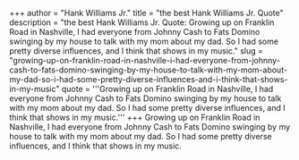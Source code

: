 +++
author = "Hank Williams Jr."
title = "the best Hank Williams Jr. Quote"
description = "the best Hank Williams Jr. Quote: Growing up on Franklin Road in Nashville, I had everyone from Johnny Cash to Fats Domino swinging by my house to talk with my mom about my dad. So I had some pretty diverse influences, and I think that shows in my music."
slug = "growing-up-on-franklin-road-in-nashville-i-had-everyone-from-johnny-cash-to-fats-domino-swinging-by-my-house-to-talk-with-my-mom-about-my-dad-so-i-had-some-pretty-diverse-influences-and-i-think-that-shows-in-my-music"
quote = '''Growing up on Franklin Road in Nashville, I had everyone from Johnny Cash to Fats Domino swinging by my house to talk with my mom about my dad. So I had some pretty diverse influences, and I think that shows in my music.'''
+++
Growing up on Franklin Road in Nashville, I had everyone from Johnny Cash to Fats Domino swinging by my house to talk with my mom about my dad. So I had some pretty diverse influences, and I think that shows in my music.
